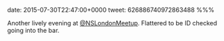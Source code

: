 date: 2015-07-30T22:47:00+0000
tweet: 626886740972863488
%%%

Another lively evening at [@NSLondonMeetup](https://twitter.com/NSLondonMeetup). Flattered to be ID checked going into the bar.
